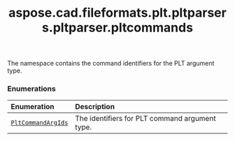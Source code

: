 ﻿---
title: aspose.cad.fileformats.plt.pltparsers.pltparser.pltcommands
second_title: Aspose.CAD for Python via .NET API References
description: 
type: docs
weight: 10
url: /aspose.cad.fileformats.plt.pltparsers.pltparser.pltcommands/
is_root: false
---

The namespace contains the command identifiers for the PLT argument type.

### Enumerations
| Enumeration | Description |
| :- | :- |
| [`PltCommandArgIds`](/cad/python-net/aspose.cad.fileformats.plt.pltparsers.pltparser.pltcommands/pltcommandargids) | The identifiers for PLT command argument type. |


